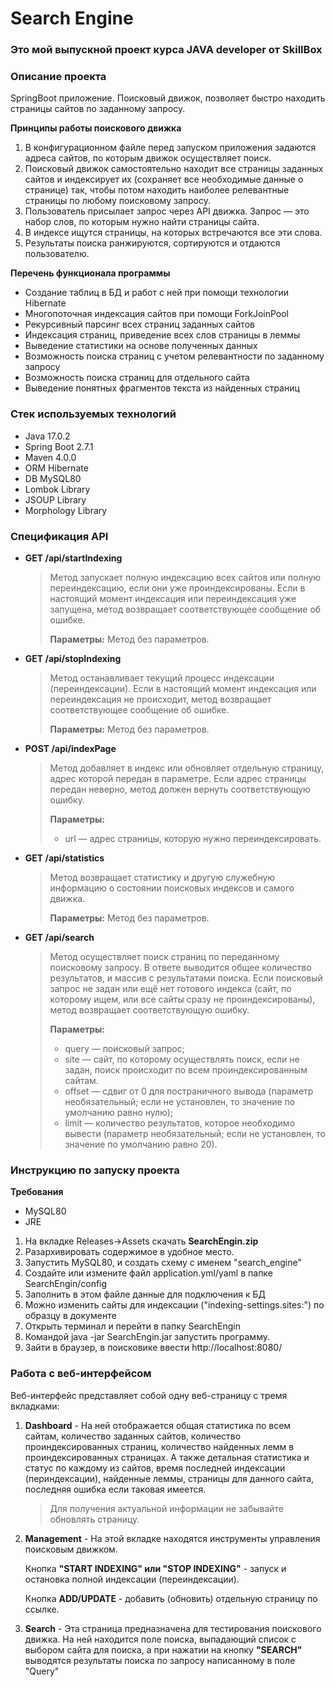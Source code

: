 # Search Engine
### Это мой выпускной проект курса JAVA developer от SkillBox

### Описание проекта
SpringBoot приложение. Поисковый движок, позволяет быстро 
находить страницы сайтов по заданному запросу.

**Принципы работы поискового движка**

1. В конфигурационном файле перед запуском приложения задаются
   адреса сайтов, по которым движок осуществляет поиск.
2. Поисковый движок самостоятельно находит все страницы
   заданных сайтов и индексирует их (сохраняет все необходимые данные о странице)
   так, чтобы потом находить наиболее релевантные страницы по любому
   поисковому запросу.
3. Пользователь присылает запрос через API движка. Запрос — это набор
   слов, по которым нужно найти страницы сайта.
4. В индексе ищутся страницы, на которых встречаются все эти слова.
5. Результаты поиска ранжируются, сортируются и отдаются пользователю.


**Перечень функционала программы**
* Создание таблиц в БД и работ с ней при помощи технологии Hibernate
* Многопоточная индексация сайтов при помощи ForkJoinPool
* Рекурсивный парсинг всех страниц заданных сайтов
* Индексация страниц, приведение всех слов страницы в леммы
* Выведение статистики на основе полученных данных
* Возможность поиска страниц с учетом релевантности по заданному запросу
* Возможность поиска страниц для отдельного сайта
* Выведение понятных фрагментов текста из найденных страниц

###  Стек используемых технологий
* Java 17.0.2
* Spring Boot 2.7.1
* Maven 4.0.0
* ORM Hibernate
* DB MySQL80
* Lombok Library
* JSOUP Library
* Morphology Library

### Спецификация API
* **GET /api/startIndexing**
   >Метод запускает полную индексацию всех сайтов или полную
  переиндексацию, если они уже проиндексированы.
  Если в настоящий момент индексация или переиндексация уже
  запущена, метод возвращает соответствующее сообщение об ошибке.
   > 
   >**Параметры:** Метод без параметров.
  
* **GET /api/stopIndexing**
   >Метод останавливает текущий процесс индексации (переиндексации).
  Если в настоящий момент индексация или переиндексация не происходит,
  метод возвращает соответствующее сообщение об ошибке.
   >
   >**Параметры:** Метод без параметров.
* **POST /api/indexPage**
   >Метод добавляет в индекс или обновляет отдельную страницу, адрес
  которой передан в параметре.
  Если адрес страницы передан неверно, метод должен вернуть
  соответствующую ошибку.
   >
   >**Параметры:**
   > * url — адрес страницы, которую нужно переиндексировать.

* **GET /api/statistics**
   >Метод возвращает статистику и другую служебную информацию о
    состоянии поисковых индексов и самого движка.
   >
   >**Параметры:** Метод без параметров.

* **GET /api/search**
   >  Метод осуществляет поиск страниц по переданному поисковому запросу.
    В ответе выводится общее количество результатов, и массив с результатами поиска.
    Если поисковый запрос не задан или ещё нет готового индекса (сайт, по
    которому ищем, или все сайты сразу не проиндексированы), метод возвращает
    соответствующую ошибку. 
  > 
  >**Параметры:** 
   > * query — поисковый запрос;
   > * site — сайт, по которому осуществлять поиск, если не задан, поиск
       происходит по всем проиндексированным сайтам.
   > * offset — сдвиг от 0 для постраничного вывода (параметр
       необязательный; если не установлен, то значение по умолчанию равно
       нулю);
   > * limit — количество результатов, которое необходимо вывести (параметр
        необязательный; если не установлен, то значение по умолчанию равно
        20).

       
### Инструкцию по запуску проекта
**Требования**
* MySQL80
* JRE

1. На вкладке Releases->Assets скачать **SearchEngin.zip**
2. Разархивировать содержимое в удобное место.
3. Запустить MySQL80, и создать схему с именем "search_engine"
4. Создайте или измените файл application.yml/yaml в папке SearchEngin/config
5. Заполнить в этом файле данные для подключения к БД
6. Можно изменить сайты для индексации ("indexing-settings.sites:") по образцу в документе
7. Открыть терминал и перейти в папку SearchEngin
8. Командой java -jar SearchEngin.jar запустить программу.
9. Зайти в браузер, в поисковике ввести http://localhost:8080/

### Работа с веб-интерфейсом
Веб-интерфейс представляет собой одну веб-страницу с тремя вкладками:
1. **Dashboard** - На ней отображается общая статистика по всем сайтам, количество
заданных сайтов, количество проиндексированных страниц, количество найденных лемм
в проиндексированных страницах. А также детальная статистика и статус по каждому из сайтов, 
время последней индексации (периндексации), найденные леммы, страницы для данного сайта,
последняя ошибка если таковая имеется.
    > Для получения актуальной информации не забывайте обновлять страницу. 

2. **Management** - На этой вкладке находятся инструменты управления
   поисковым движком. 

   Кнопка **"START INDEXING" или "STOP INDEXING"** - запуск и остановка полной индексации
   (переиндексации).

   Кнопка **ADD/UPDATE** - добавить (обновить) отдельную
   страницу по ссылке.


1. **Search** - Эта страница предназначена для тестирования поискового
   движка. На ней находится поле поиска, выпадающий список с выбором
   сайта для поиска, а при нажатии на кнопку **"SEARCH"** выводятся
   результаты поиска по запросу написанному в поле "Query"
